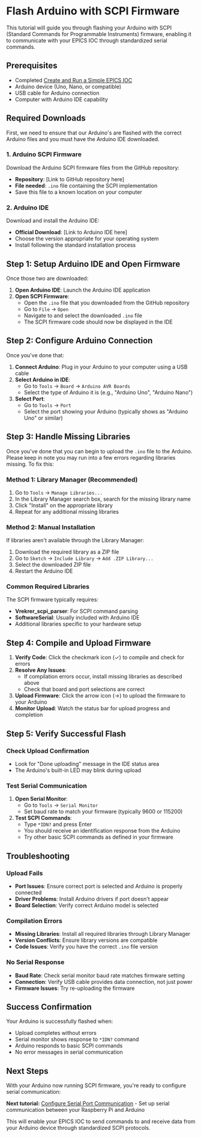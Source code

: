 # Flash Arduino with SCPI Firmware

This tutorial will guide you through flashing your Arduino with SCPI (Standard Commands for Programmable Instruments) firmware, enabling it to communicate with your EPICS IOC through standardized serial commands.

## Prerequisites

- Completed [Create and Run a Simple EPICS IOC](../create-simple-ioc.md)
- Arduino device (Uno, Nano, or compatible)
- USB cable for Arduino connection
- Computer with Arduino IDE capability

## Required Downloads

First, we need to ensure that our Arduino's are flashed with the correct Arduino files and you must have the Arduino IDE downloaded.

### 1. Arduino SCPI Firmware
Download the Arduino SCPI firmware files from the GitHub repository:
- **Repository**: [Link to GitHub repository here]
- **File needed**: `.ino` file containing the SCPI implementation
- Save this file to a known location on your computer

### 2. Arduino IDE
Download and install the Arduino IDE:
- **Official Download**: [Link to Arduino IDE here]
- Choose the version appropriate for your operating system
- Install following the standard installation process

## Step 1: Setup Arduino IDE and Open Firmware

Once those two are downloaded:

1. **Open Arduino IDE**: Launch the Arduino IDE application
2. **Open SCPI Firmware**: 
   - Open the `.ino` file that you downloaded from the GitHub repository
   - Go to `File` → `Open`
   - Navigate to and select the downloaded `.ino` file
   - The SCPI firmware code should now be displayed in the IDE

## Step 2: Configure Arduino Connection

Once you've done that:

1. **Connect Arduino**: Plug in your Arduino to your computer using a USB cable
2. **Select Arduino in IDE**: 
   - Go to `Tools` → `Board` → `Arduino AVR Boards`
   - Select the type of Arduino it is (e.g., "Arduino Uno", "Arduino Nano")
3. **Select Port**:
   - Go to `Tools` → `Port`
   - Select the port showing your Arduino (typically shows as "Arduino Uno" or similar)

## Step 3: Handle Missing Libraries

Once you've done that you can begin to upload the `.ino` file to the Arduino. Please keep in note you may run into a few errors regarding libraries missing. To fix this:

### Method 1: Library Manager (Recommended)
1. Go to `Tools` → `Manage Libraries...`
2. In the Library Manager search box, search for the missing library name
3. Click "Install" on the appropriate library
4. Repeat for any additional missing libraries

### Method 2: Manual Installation
If libraries aren't available through the Library Manager:
1. Download the required library as a ZIP file
2. Go to `Sketch` → `Include Library` → `Add .ZIP Library...`
3. Select the downloaded ZIP file
4. Restart the Arduino IDE

### Common Required Libraries
The SCPI firmware typically requires:
- **Vrekrer_scpi_parser**: For SCPI command parsing
- **SoftwareSerial**: Usually included with Arduino IDE
- Additional libraries specific to your hardware setup

## Step 4: Compile and Upload Firmware

1. **Verify Code**: Click the checkmark icon (✓) to compile and check for errors
2. **Resolve Any Issues**: 
   - If compilation errors occur, install missing libraries as described above
   - Check that board and port selections are correct
3. **Upload Firmware**: Click the arrow icon (→) to upload the firmware to your Arduino
4. **Monitor Upload**: Watch the status bar for upload progress and completion

## Step 5: Verify Successful Flash

### Check Upload Confirmation
- Look for "Done uploading" message in the IDE status area
- The Arduino's built-in LED may blink during upload

### Test Serial Communication
1. **Open Serial Monitor**: 
   - Go to `Tools` → `Serial Monitor`
   - Set baud rate to match your firmware (typically 9600 or 115200)
2. **Test SCPI Commands**:
   - Type `*IDN?` and press Enter
   - You should receive an identification response from the Arduino
   - Try other basic SCPI commands as defined in your firmware

## Troubleshooting

### Upload Fails
- **Port Issues**: Ensure correct port is selected and Arduino is properly connected
- **Driver Problems**: Install Arduino drivers if port doesn't appear
- **Board Selection**: Verify correct Arduino model is selected

### Compilation Errors
- **Missing Libraries**: Install all required libraries through Library Manager
- **Version Conflicts**: Ensure library versions are compatible
- **Code Issues**: Verify you have the correct `.ino` file version

### No Serial Response
- **Baud Rate**: Check serial monitor baud rate matches firmware setting
- **Connection**: Verify USB cable provides data connection, not just power
- **Firmware Issues**: Try re-uploading the firmware

## Success Confirmation

Your Arduino is successfully flashed when:
- Upload completes without errors
- Serial monitor shows response to `*IDN?` command
- Arduino responds to basic SCPI commands
- No error messages in serial communication

## Next Steps

With your Arduino now running SCPI firmware, you're ready to configure serial communication:

**Next tutorial:** [Configure Serial Port Communication](../arduino-set-up/serial-port-communication.md) - Set up serial communication between your Raspberry Pi and Arduino

This will enable your EPICS IOC to send commands to and receive data from your Arduino device through standardized SCPI protocols.
